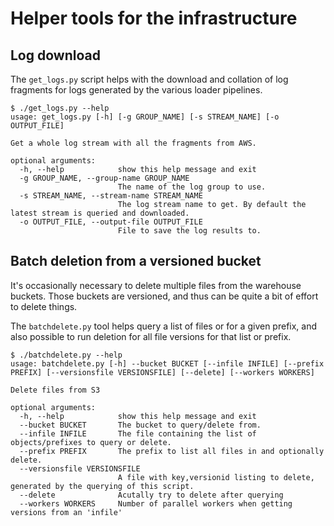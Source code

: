 # Helper tools for the infrastructure

## Log download

The `get_logs.py` script helps with the download and collation of log fragments
for logs generated by the various loader pipelines.

```shell
$ ./get_logs.py --help
usage: get_logs.py [-h] [-g GROUP_NAME] [-s STREAM_NAME] [-o OUTPUT_FILE]

Get a whole log stream with all the fragments from AWS.

optional arguments:
  -h, --help            show this help message and exit
  -g GROUP_NAME, --group-name GROUP_NAME
                        The name of the log group to use.
  -s STREAM_NAME, --stream-name STREAM_NAME
                        The log stream name to get. By default the latest stream is queried and downloaded.
  -o OUTPUT_FILE, --output-file OUTPUT_FILE
                        File to save the log results to.
```

## Batch deletion from a versioned bucket

It's occasionally necessary to delete multiple files from the warehouse buckets.
Those buckets are versioned, and thus can be quite a bit of effort to delete things.

The `batchdelete.py` tool helps query a list of files or for a given prefix, and also
possible to run deletion for all file versions for that list or prefix.

```shell
$ ./batchdelete.py --help
usage: batchdelete.py [-h] --bucket BUCKET [--infile INFILE] [--prefix PREFIX] [--versionsfile VERSIONSFILE] [--delete] [--workers WORKERS]

Delete files from S3

optional arguments:
  -h, --help            show this help message and exit
  --bucket BUCKET       The bucket to query/delete from.
  --infile INFILE       The file containing the list of objects/prefixes to query or delete.
  --prefix PREFIX       The prefix to list all files in and optionally delete.
  --versionsfile VERSIONSFILE
                        A file with key,versionid listing to delete, generated by the querying of this script.
  --delete              Acutally try to delete after querying
  --workers WORKERS     Number of parallel workers when getting versions from an 'infile'
```
